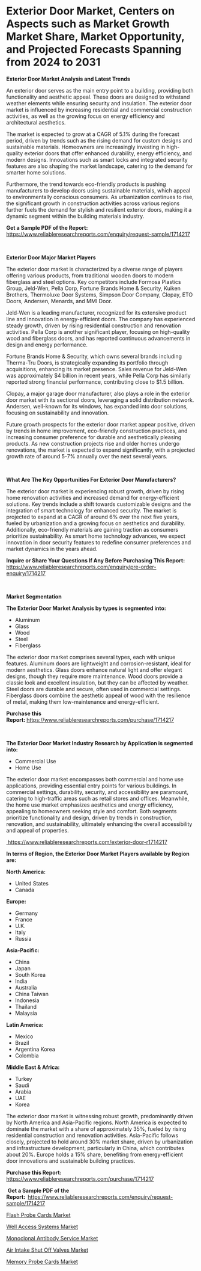 <p><h1>Exterior Door Market, Centers on Aspects such as Market Growth Market Share, Market Opportunity, and Projected Forecasts Spanning from 2024 to 2031</h1></p><p><strong>Exterior Door Market Analysis and Latest Trends</strong></p>
<p><p>An exterior door serves as the main entry point to a building, providing both functionality and aesthetic appeal. These doors are designed to withstand weather elements while ensuring security and insulation. The exterior door market is influenced by increasing residential and commercial construction activities, as well as the growing focus on energy efficiency and architectural aesthetics.</p><p>The market is expected to grow at a CAGR of 5.1% during the forecast period, driven by trends such as the rising demand for custom designs and sustainable materials. Homeowners are increasingly investing in high-quality exterior doors that offer enhanced durability, energy efficiency, and modern designs. Innovations such as smart locks and integrated security features are also shaping the market landscape, catering to the demand for smarter home solutions.</p><p>Furthermore, the trend towards eco-friendly products is pushing manufacturers to develop doors using sustainable materials, which appeal to environmentally conscious consumers. As urbanization continues to rise, the significant growth in construction activities across various regions further fuels the demand for stylish and resilient exterior doors, making it a dynamic segment within the building materials industry.</p></p>
<p><strong>Get a Sample PDF of the Report:&nbsp;</strong> <a href="https://www.reliableresearchreports.com/enquiry/request-sample/1714217?utm_campaign=118&utm_medium=2&utm_source=Github&utm_content=ia&utm_term=22102024&utm_id=exterior-door">https://www.reliableresearchreports.com/enquiry/request-sample/1714217</a></p>
<p>&nbsp;</p>
<p><strong>Exterior Door Major Market Players</strong></p>
<p><p>The exterior door market is characterized by a diverse range of players offering various products, from traditional wooden doors to modern fiberglass and steel options. Key competitors include Formosa Plastics Group, Jeld-Wen, Pella Corp, Fortune Brands Home & Security, Kuiken Brothers, Thermoluxe Door Systems, Simpson Door Company, Clopay, ETO Doors, Andersen, Menards, and MMI Door.</p><p>Jeld-Wen is a leading manufacturer, recognized for its extensive product line and innovation in energy-efficient doors. The company has experienced steady growth, driven by rising residential construction and renovation activities. Pella Corp is another significant player, focusing on high-quality wood and fiberglass doors, and has reported continuous advancements in design and energy performance.</p><p>Fortune Brands Home & Security, which owns several brands including Therma-Tru Doors, is strategically expanding its portfolio through acquisitions, enhancing its market presence. Sales revenue for Jeld-Wen was approximately $4 billion in recent years, while Pella Corp has similarly reported strong financial performance, contributing close to $1.5 billion.</p><p>Clopay, a major garage door manufacturer, also plays a role in the exterior door market with its sectional doors, leveraging a solid distribution network. Andersen, well-known for its windows, has expanded into door solutions, focusing on sustainability and innovation.</p><p>Future growth prospects for the exterior door market appear positive, driven by trends in home improvement, eco-friendly construction practices, and increasing consumer preference for durable and aesthetically pleasing products. As new construction projects rise and older homes undergo renovations, the market is expected to expand significantly, with a projected growth rate of around 5-7% annually over the next several years.</p></p>
<p>&nbsp;</p>
<p><strong>What Are The Key Opportunities For Exterior Door Manufacturers?</strong></p>
<p><p>The exterior door market is experiencing robust growth, driven by rising home renovation activities and increased demand for energy-efficient solutions. Key trends include a shift towards customizable designs and the integration of smart technology for enhanced security. The market is projected to expand at a CAGR of around 6% over the next five years, fueled by urbanization and a growing focus on aesthetics and durability. Additionally, eco-friendly materials are gaining traction as consumers prioritize sustainability. As smart home technology advances, we expect innovation in door security features to redefine consumer preferences and market dynamics in the years ahead.</p></p>
<p><strong>Inquire or Share Your Questions If Any Before Purchasing This Report:</strong> <a href="https://www.reliableresearchreports.com/enquiry/pre-order-enquiry/1714217?utm_campaign=118&utm_medium=2&utm_source=Github&utm_content=ia&utm_term=22102024&utm_id=exterior-door">https://www.reliableresearchreports.com/enquiry/pre-order-enquiry/1714217</a></p>
<p>&nbsp;</p>
<p><strong>Market Segmentation</strong></p>
<p><strong>The Exterior Door Market Analysis by types is segmented into:</strong></p>
<p><ul><li>Aluminum</li><li>Glass</li><li>Wood</li><li>Steel</li><li>Fiberglass</li></ul></p>
<p><p>The exterior door market comprises several types, each with unique features. Aluminum doors are lightweight and corrosion-resistant, ideal for modern aesthetics. Glass doors enhance natural light and offer elegant designs, though they require more maintenance. Wood doors provide a classic look and excellent insulation, but they can be affected by weather. Steel doors are durable and secure, often used in commercial settings. Fiberglass doors combine the aesthetic appeal of wood with the resilience of metal, making them low-maintenance and energy-efficient.</p></p>
<p><strong>Purchase this Report:&nbsp;</strong><a href="https://www.reliableresearchreports.com/purchase/1714217?utm_campaign=118&utm_medium=2&utm_source=Github&utm_content=ia&utm_term=22102024&utm_id=exterior-door">https://www.reliableresearchreports.com/purchase/1714217</a></p>
<p>&nbsp;</p>
<p><strong>The Exterior Door Market Industry Research by Application is segmented into:</strong></p>
<p><ul><li>Commercial Use</li><li>Home Use</li></ul></p>
<p><p>The exterior door market encompasses both commercial and home use applications, providing essential entry points for various buildings. In commercial settings, durability, security, and accessibility are paramount, catering to high-traffic areas such as retail stores and offices. Meanwhile, the home use market emphasizes aesthetics and energy efficiency, appealing to homeowners seeking style and comfort. Both segments prioritize functionality and design, driven by trends in construction, renovation, and sustainability, ultimately enhancing the overall accessibility and appeal of properties.</p></p>
<p><a href="https://www.reliableresearchreports.com/exterior-door-r1714217?utm_campaign=118&utm_medium=2&utm_source=Github&utm_content=ia&utm_term=22102024&utm_id=exterior-door">&nbsp;https://www.reliableresearchreports.com/exterior-door-r1714217</a></p>
<p><strong>In terms of Region, the Exterior Door Market Players available by Region are:</strong></p>
<p>
    <p> <strong> North America: </strong>
        <ul>
            <li>United States</li>
            <li>Canada</li>
        </ul>
        </p> 
    <p> <strong> Europe: </strong>
        <ul>
            <li>Germany</li>
            <li>France</li>
            <li>U.K.</li>
            <li>Italy</li>
            <li>Russia</li>
        </ul>
        </p> 
    <p> <strong> Asia-Pacific: </strong>
        <ul>
            <li>China</li>
            <li>Japan</li>
            <li>South Korea</li>
            <li>India</li>
            <li>Australia</li>
            <li>China Taiwan</li>
            <li>Indonesia</li>
            <li>Thailand</li>
            <li>Malaysia</li>
        </ul>
        </p> 
    <p> <strong> Latin America: </strong>
        <ul>
            <li>Mexico</li>
            <li>Brazil</li>
            <li>Argentina Korea</li>
            <li>Colombia</li>
        </ul>
        </p> 
    <p> <strong> Middle East & Africa: </strong>
        <ul>
            <li>Turkey</li>
            <li>Saudi</li>
            <li>Arabia</li>
            <li>UAE</li>
            <li>Korea</li>
        </ul>
    </p>
    </p>
<p><p>The exterior door market is witnessing robust growth, predominantly driven by North America and Asia-Pacific regions. North America is expected to dominate the market with a share of approximately 35%, fueled by rising residential construction and renovation activities. Asia-Pacific follows closely, projected to hold around 30% market share, driven by urbanization and infrastructure development, particularly in China, which contributes about 20%. Europe holds a 15% share, benefiting from energy-efficient door innovations and sustainable building practices.</p></p>
<p><strong>Purchase this Report: </strong><a href="https://www.reliableresearchreports.com/purchase/1714217?utm_campaign=118&utm_medium=2&utm_source=Github&utm_content=ia&utm_term=22102024&utm_id=exterior-door">https://www.reliableresearchreports.com/purchase/1714217</a></p>
<p>&nbsp;<strong>Get a Sample PDF of the Report:&nbsp;&nbsp;</strong><a href="https://www.reliableresearchreports.com/enquiry/request-sample/1714217?utm_campaign=118&utm_medium=2&utm_source=Github&utm_content=ia&utm_term=22102024&utm_id=exterior-door">https://www.reliableresearchreports.com/enquiry/request-sample/1714217</a></p>
<p><strong></strong></p>
<p><p><a href="https://github.com/knaufethaganye/Market-Research-Report-List-1/blob/main/flash-probe-cards-market.md?utm_campaign=118&utm_medium=2&utm_source=Github&utm_content=ia&utm_term=22102024&utm_id=exterior-door">Flash Probe Cards Market</a></p><p><a href="https://www.linkedin.com/pulse/global-well-access-systems-market-exploring-share-trends-future-kklgc?utm_campaign=118&utm_medium=2&utm_source=Github&utm_content=ia&utm_term=22102024&utm_id=exterior-door">Well Access Systems Market</a></p><p><a href="https://www.linkedin.com/pulse/monoclonal-antibody-service-market-global-regional-analysis-g6cbc?utm_campaign=118&utm_medium=2&utm_source=Github&utm_content=ia&utm_term=22102024&utm_id=exterior-door">Monoclonal Antibody Service Market</a></p><p><a href="https://issuu.com/reportprime-2/docs/air-intake-shut-off-valves-market-s_5b08b0611a27b3?utm_campaign=118&utm_medium=2&utm_source=Github&utm_content=ia&utm_term=22102024&utm_id=exterior-door">Air Intake Shut Off Valves Market</a></p><p><a href="https://github.com/leonidmsw5y/Market-Research-Report-List-1/blob/main/memory-probe-cards-market.md?utm_campaign=118&utm_medium=2&utm_source=Github&utm_content=ia&utm_term=22102024&utm_id=exterior-door">Memory Probe Cards Market</a></p></p>